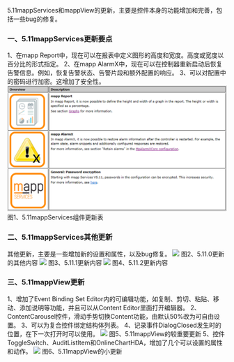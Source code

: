 5.11mappServices和mappView的更新，主要是控件本身的功能增加和完善，包括一些bug的修复。

### 一、5.11mappServices更新要点

1、在mapp Report中，现在可以在报表中定义图形的高度和宽度。高度或宽度以百分比的形式指定。
2、在mapp AlarmX中，现在可以在控制器重新启动后恢复告警信息。例如，恢复告警状态、告警片段和额外配置的响应。
3、可以对配置中的密码进行加密。这增加了安全性。
![](FILES/5.11%20mappServices更新要点17/image-20230216111310788.png)
                                          图1、5.11mappServices组件更新表

### 二、5.11mappServices其他更新

其他更新，主要是一些增加新的设置和属性，以及bug修复。
![](C:\Users\jingf\Documents\faq\B13_技术_mapp技术版本更新\FILES\5.11%20mappServices更新要点17\image-20230216112831651.png)
                                          图2、5.11.0更新的其他内容
![](C:\Users\jingf\Documents\faq\B13_技术_mapp技术版本更新\FILES\5.11%20mappServices更新要点17\image-20230216112942747.png)
                                          图3、5.11.1更新内容
![](C:\Users\jingf\Documents\faq\B13_技术_mapp技术版本更新\FILES\5.11%20mappServices更新要点17\image-20230216113018512.png)
                                          图4、5.11.2更新内容

### 三、5.11mappView更新

1、增加了Event Binding Set Editor内的可编辑功能，如复制、剪切、粘贴、移动、添加说明等功能，并且可以从Content Editor里面打开编辑器。
2、ContentCarousel控件，滑动手势切换Content功能，由默认50%改为可自由设置。
3、可以为复合控件绑定结构体列表。
4、记录事件DialogClosed发生时的位置，在下一次打开时可以使用。
![](C:\Users\jingf\Documents\faq\B13_技术_mapp技术版本更新\FILES\5.11%20mappServices更新要点17\image-20230216122243576.png)
                                         图5、5.11mappView的较重要更新
5、控件ToggleSwitch、AuditListItem和OnlineChartHDA，增加了几个可以设置的属性和动作。
![](C:\Users\jingf\Documents\faq\B13_技术_mapp技术版本更新\FILES\5.11%20mappServices更新要点17\image-20230216122310943.png)
                                        图6、5.11mappView的小更新